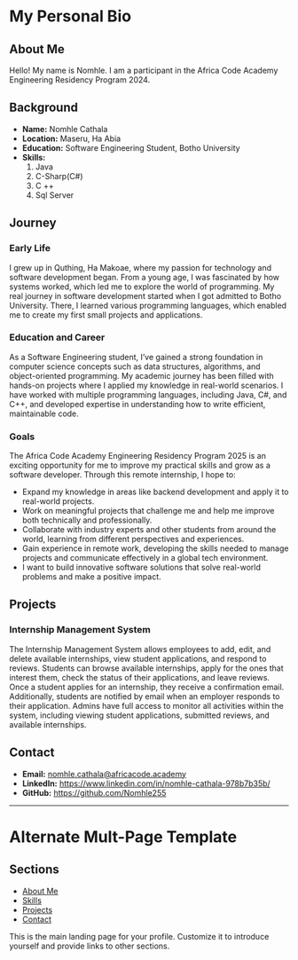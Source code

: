 # My Personal Bio

## About Me
Hello! My name is Nomhle. I am a participant in the Africa Code Academy Engineering Residency Program 2024.

## Background
- **Name:** Nomhle Cathala
- **Location:** Maseru, Ha Abia
- **Education:**  Software Engineering Student, Botho University
- **Skills:**
  1. Java
  2. C-Sharp(C#)
  3. C ++
  4. Sql Server

## Journey
### Early Life
I grew up in Quthing, Ha Makoae, where my passion for technology and software development began. From a young age, I was fascinated by how systems worked, which led me to explore the world of programming. My real journey in software development started when I got admitted to Botho University. There, I learned various programming languages, which enabled me to create my first small projects and applications.

### Education and Career
As a Software Engineering student, I’ve gained a strong foundation in computer science concepts such as data structures, algorithms, and object-oriented programming. My academic journey has been filled with hands-on projects where I applied my knowledge in real-world scenarios. I have worked with multiple programming languages, including Java, C#, and C++, and developed expertise in understanding how to write efficient, maintainable code.

### Goals
The Africa Code Academy Engineering Residency Program 2025 is an exciting opportunity for me to improve my practical skills and grow as a software developer. Through this remote internship, I hope to:
- Expand my knowledge in areas like backend development and apply it to real-world projects.
- Work on meaningful projects that challenge me and help me improve both technically and professionally.
- Collaborate with industry experts and other students from around the world, learning from different perspectives and experiences.
- Gain experience in remote work, developing the skills needed to manage projects and communicate effectively in a global tech environment.
- I want to build innovative software solutions that solve real-world problems and make a positive impact.


## Projects
### Internship Management System
The Internship Management System allows employees to add, edit, and delete available internships, view student applications, and respond to reviews. Students can browse available internships, apply for the ones that interest them, check the status of their applications, and leave reviews. Once a student applies for an internship, they receive a confirmation email. Additionally, students are notified by email when an employer responds to their application. Admins have full access to monitor all activities within the system, including viewing student applications, submitted reviews, and available internships.

## Contact
- **Email:** nomhle.cathala@africacode.academy
- **LinkedIn:** https://www.linkedin.com/in/nomhle-cathala-978b7b35b/
- **GitHub:** https://github.com/Nomhle255

---

# Alternate Mult-Page Template

## Sections

- [About Me](about.md)
- [Skills](skills.md)
- [Projects](projects/index.md)
- [Contact](contact.md)

This is the main landing page for your profile. Customize it to introduce yourself and provide links to other sections.
